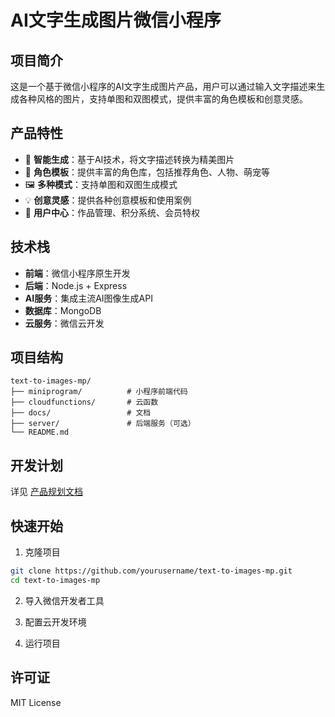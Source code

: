# AI文字生成图片微信小程序

## 项目简介

这是一个基于微信小程序的AI文字生成图片产品，用户可以通过输入文字描述来生成各种风格的图片，支持单图和双图模式，提供丰富的角色模板和创意灵感。

## 产品特性

- 🎨 **智能生成**：基于AI技术，将文字描述转换为精美图片
- 👥 **角色模板**：提供丰富的角色库，包括推荐角色、人物、萌宠等
- 🖼️ **多种模式**：支持单图和双图生成模式
- 💡 **创意灵感**：提供各种创意模板和使用案例
- 📱 **用户中心**：作品管理、积分系统、会员特权

## 技术栈

- **前端**：微信小程序原生开发
- **后端**：Node.js + Express
- **AI服务**：集成主流AI图像生成API
- **数据库**：MongoDB
- **云服务**：微信云开发

## 项目结构

```
text-to-images-mp/
├── miniprogram/          # 小程序前端代码
├── cloudfunctions/       # 云函数
├── docs/                 # 文档
├── server/               # 后端服务（可选）
└── README.md
```

## 开发计划

详见 [产品规划文档](docs/product-plan.md)

## 快速开始

1. 克隆项目
```bash
git clone https://github.com/yourusername/text-to-images-mp.git
cd text-to-images-mp
```

2. 导入微信开发者工具

3. 配置云开发环境

4. 运行项目

## 许可证

MIT License 